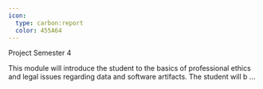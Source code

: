 ```yaml
---
icon:
  type: carbon:report
  color: 455A64
---
```

Project Semester 4

This module will introduce the student to the basics of professional ethics and legal issues regarding data and software artifacts. The student will b ... 

